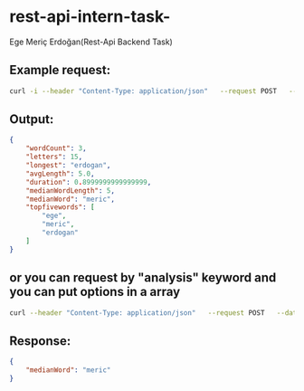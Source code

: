 # rest-api-intern-task-
Ege Meriç Erdoğan(Rest-Api Backend Task)  


 ## Example request:
```sh
curl -i --header "Content-Type: application/json"   --request POST   --data '{"text":"ege meric erdogan"}'   http://localhost:8000/analyze
```
## Output:
```json
{
    "wordCount": 3,
    "letters": 15,
    "longest": "erdogan",
    "avgLength": 5.0,
    "duration": 0.8999999999999999,
    "medianWordLength": 5,
    "medianWord": "meric",
    "topfivewords": [
        "ege",
        "meric",
        "erdogan"
    ]
}
``` 
## or you can request by "analysis" keyword and you can put options in a array
```sh
curl --header "Content-Type: application/json"   --request POST   --data '{"text":"ege meric erdogan","analysis": ["medianWord"]}'   http://127.0.0.1:8000/analyze
```
## Response:
```json
{
    "medianWord": "meric"
}
```
